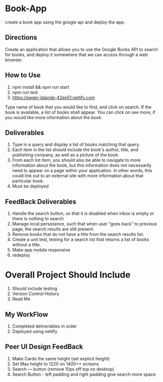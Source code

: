 # Book-App

create a book app using the google api and deploy the app.

## Directions

Create an application that allows you to use the Google Books API to search for books, and deploy it somewhere that we can access through a web browser.

## How to Use

1. npm install && npm run start
2. npm run test
3. https://eager-lalande-42ee51.netlify.com

Type name of book that you would like to find, and click on search. If the book is available, a list of books shall appear. You can click on see more, if you would like more information about the book.

## Deliverables

1. Type in a query and display a list of books matching that query.
2. Each item in the list should include the book's author, title, and publishing company, as well as a picture of the book.
3. From each list item, you should also be able to navigate to more information about the book, but this information does not necessarily need to appear on a page within your application. In other words, this could link out to an external site with more information about that particular book.
4. Must be deployed

## FeedBack Deliverables

1. Handle the search button, so that it is disabled when inbox is empty or there is nothing to search
2. Manage local persistance, such that when user “goes back” to previous page, the search results are still present.
3. Remove books that do not have a title from the search results list.
4. Create a unit test, testing for a search list that returns a list of books without a title.
5. Make app mobile responsive
6. redeploy

# Overall Project Should Include

1. Should include testing
2. Version Control History
3. Read Me


## My WorkFlow

1. Completed deliverables in order
2. Deployed using netlify

## Peer UI Design FeedBack

1. Make Cards the same height (set explicit height)
2. Set Max height to 1220 on 1400++ screens
3. Search — button (remove 10px off top on desktop)
4. Search Button - left padding and right padding give search more space
